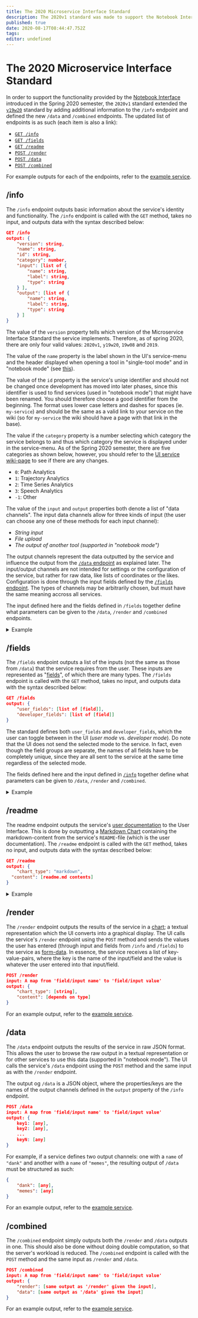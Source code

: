 ```yaml
---
title: The 2020 Microservice Interface Standard
description: The 2020v1 standard was made to support the Notebook Interface first introduced during Spring 2020.
published: true
date: 2020-08-17T08:44:47.752Z
tags: 
editor: undefined
---
```


# The 2020 Microservice Interface Standard

In order to support the functionality provided by the [Notebook Interface](/user-interface#notebook-mode) introduced in the Spring 2020 semester, the `2020v1` standard extended the [`y19w20`](/user-interface/api-standard/standard-2019) standard by adding additional information to the `/info` endpoint and defined the new `/data` and `/combined` endpoints. The updated list of endpoints is as such (each item is also a link):

 * [`GET /info`](#info)
 * [`GET /fields`](#fields)
 * [`GET /readme`](#readme)
 * [`POST /render`](#render)
 * [`POST /data`](#data)
 * [`POST /combined`](#combined)

For example outputs for each of the endpoints, refer to the [example service](example-service).

## /info

The `/info` endpoint outputs basic information about the service's identity and functionality. The `/info` endpoint is called with the `GET` method, takes no input, and outputs data with the syntax described below:

```json
GET /info
output: {
    "version": string,
    "name": string,
    "id": string,
    "category": number,
    "input": [list of {
        "name": string,
        "label": string,
        "type": string
    } ],
    "output": [list of {
        "name": string,
        "label": string,
        "type": string
    } ]
}
```

The value of the `version` property tells which version of the Microservice Interface Standard the service implements. Therefore, as of spring 2020, there are only four valid values: `2020v1`, `y19w20`, `19w08` and `2019`.

The value of the `name` property is the label shown in the UI's service-menu and the header displayed when opening a tool in "single-tool mode" and in "notebook mode" (see [this](/user-interface#notebook-mode)).

The value of the `id` property is the service's uniqe identifier and should not be changed once development has moved into later phases, since this identifier is used to find services (used in "notebook mode") that might have been renamed. You should therefore choose a good identifier from the beginning. The format uses lower case letters and dashes for spaces (ie. `my-service`) and should be the same as a valid link to your service on the wiki (so for `my-service` the wiki should have a page with that link in the base).

The value if the `category` property is a number selecting which category the service belongs to and thus which category the service is displayed under in the service-menu. As of the Spring 2020 semester, there are five categories as shown below, however, you should refer to the [UI service wiki-page](/services/user-interface) to see if there are any changes.

- `0`: Path Analytics
- `1`: Trajectory Analytics
- `2`: Time Series Analytics
- `3`: Speech Analytics
- `-1`: Other

The value of the `input` and `output` properties both denote a list of "data channels". The input data channels allow for three kinds of input (the user can choose any one of these methods for each input channel):

- *String input*
- *File upload*
- *The output of another tool (supported in "notebook mode")*

The output channels represent the data outputted by the service and influence the output from the [`/data` endpoint](#data) as explained later. The input/output channels are not intended for settings or the configuration of the service, but rather for raw data, like lists of coordinates or the likes. Configuration is done through the input fields defined by the [`/fields` endpoint](#fields). The types of channels may be arbitrarily chosen, but must have the same meaning accross all services.

The input defined here and the fields defined in `/fields` together define what parameters can be given to the `/data`, `/render` and `/combined` endpoints.

<details>
  <summary>Example</summary>

An example of the output given by the `/info` endpoint when called with a `GET` request:
  
```json
{
    "version": "2020v1",
    "id": "knn-router"
    "name": "kNN Routing Tool",
    "category": 0,
    "input": [ {
        "name": "map-data",
        "label": "Map data for routing on",
        "type": "osm"
    } ],
    "output": [ {
        "name": "routed-map",
        "label": "Map with edges marked if they are in the route",
        "type": "osm-route"
    }, {
        "name": "route",
        "label": "A series of nodes defining a route",
        "type": "route"
    } ]
}
  
```
</details>

## /fields
The `/fields` endpoint outputs a list of the inputs (not the same as those from `/data`) that the service requires from the user. These inputs are represented as "[fields](/user-interface/fields)", of which there are many types. The `/fields` endpoint is called with the `GET` method, takes no input, and outputs data with the syntax described below:

```json
GET /fields
output: {
    "user_fields": [list of [field]],
    "developer_fields": [list of [field]]
}
```

The standard defines both `user_fields` and `developer_fields`, which the user can toggle between in the UI (*user mode* vs. *developer mode*). Do note that the UI does not send the selected mode to the service. In fact, even though the field groups are separate, the names of all fields have to be completely unique, since they are all sent to the service at the same time regardless of the selected mode.

The fields defined here and the input defined in [`/info`](service-interface#info) together define what parameters can be given to `/data`, `/render` and `/combined`.

<details>
  <summary>Example</summary>
  
An example of the output given by the `/fields` endpoint when called with a `GET` request:
  
  ```json
  {
  	"user_fields": [
  		{
  			"name": "street-name",
  			"label": "Street Name",
  			"placeholder": "Ravnsgade",
  			"type": "input"
  		},
  		{
  			"name": "street-zip",
  			"label": "Zip Code",
  			"placeholder": "Input a zip code",
  			"type": "input-number"
  		}
  	],
  	"developer_fields": [
  		{
  			"name": "test-switch",
  			"label": "Select test",
  			"default": "all-tests",
  			"type": "select",
  			"options": [
  				{ "name": "All tests", "value": "all-tests" },
  				{ "name": "Classify Test", "value": "classify-test" },
  				{ "name": "Regression Test", "value": "regress-test" }
  			]
  		}
  	]
  }
  ```
  
</details>

## /readme
The readme endpoint outputs the service's [user documentation](/services/documentation-standard) to the User Interface. This is done by outputting a [Markdown Chart](/user-interface/charts#markdown) containing the markdown-content from the service's `README`-file (which is the user documentation). The `/readme` endpoint is called with the `GET` method, takes no input, and outputs data with the syntax described below:

```json
GET /readme
output: {
	"chart_type": "markdown",
  "content": [readme.md contents]
}
```

<details>
  <summary>Example</summary>

An example of the output given by the `/readme` endpoint when called with a `GET` request:
  
```json
{
    "chart_type": "markdown",
    "content": "# Request for Comments\nTo Manage..."
}
```

</details>

## /render
The `/render` endpoint outputs the results of the service in a [chart](/user-interface/charts); a textual representation which the UI converts into a graphical display. The UI calls the service's `/render` endpoint using the `POST` method and sends the values the user has entered (through input and fields from `/info` and `/fields`) to the service as [form-data](/user-interface/api-standard#input-and-output-formats). In essence, the service receives a list of key-value-pairs, where the key is the name of the input/field and the value is whatever the user entered into that input/field.

```json
POST /render
input: A map from 'field/input name' to 'field/input value'
output: {
    "chart_type": [string],
    "content": [depends on type]
}
```

For an example output, refer to the [example service](example-service#render).

## /data
The `/data` endpoint outputs the results of the service in raw JSON format. This allows the user to browse the raw output in a textual representation or for other services to use this data (supported in "notebook mode"). The UI calls the service's `/data` endpoint using the `POST` method and the same input as with the `/render` endpoint.

The output og `/data` is a JSON object, where the properties/keys are the names of the output channels defined in the `output` property of the `/info` endpoint.

```json
POST /data
input: A map from 'field/input name' to 'field/input value'
output: {
    key1: [any],
    key2: [any],
    ...
    keyN: [any]
}
```

For example, if a service defines two output channels: one with a `name` of `"dank"` and another with a `name` of `"memes"`, the resulting output of `/data` must be structured as such:

```json
{
    "dank": [any],
    "memes": [any]
}
```

For an example output, refer to the [example service](example-service#data).

## /combined
The `/combined` endpoint simply outputs both the `/render` and `/data` outputs in one. This should also be done without doing double computation, so that the server's workload is reduced. The `/combined` endpoint is called with the `POST` method and the same input as `/render` and `/data`.

```json
POST /combined
input: A map from 'field/input name' to 'field/input value'
output: {
    "render": [same output as '/render' given the input],
    "data": [same output as '/data' given the input]
}
```

For an example output, refer to the [example service](example-service#combined).